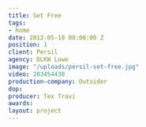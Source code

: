 ```yaml
---
title: Set Free
tags:
- home
date: 2012-05-18 00:00:00 Z
position: 1
client: Persil
agency: DLKW Lowe
image: "/uploads/persil-set-free.jpg"
video: 283454438
production-company: Outsider
dop:
producer: Tex Travi
awards:
layout: project
---
```

